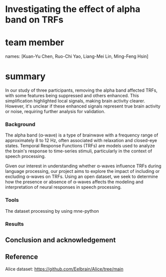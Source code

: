 # Investigating the effect of alpha band on TRFs
# team member
names: [Kuan-Yu Chen, Ruo-Chi Yao, Liang-Mei Lin, Ming-Feng Hsin]

# summary
In our study of three participants, removing the alpha band affected TRFs, with some features being suppressed and others enhanced. This simplification highlighted local signals, making brain activity clearer. However, it's unclear if these enhanced signals represent true brain activity or noise, requiring further analysis for validation.

### Background

The alpha band (α-wave) is a type of brainwave with a frequency range of approximately 8 to 12 Hz, often associated with relaxation and closed-eye states. Temporal Response Functions (TRFs) are models used to analyze the brain's response to time-series stimuli, particularly in the context of speech processing. 

Given our interest in understanding whether α-waves influence TRFs during language processing, our project aims to explore the impact of including or excluding α-waves on TRFs. Using an open dataset, we seek to determine how the presence or absence of α-waves affects the modeling and interpretation of neural responses in speech processing.

### Tools

The dataset processing by using mne-python

### Results

## Conclusion and acknowledgement

## Reference
Alice dataset: https://github.com/Eelbrain/Alice/tree/main
